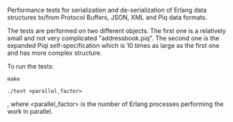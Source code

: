Performance tests for serialization and de-serialization of Erlang data
structures to/from Protocol Buffers, JSON, XML and Piq data formats.

The tests are performed on two different objects. The first one is a relatively
small and not very complicated "addressbook.piq". The second one is the expanded
Piqi self-specification which is 10 times as large as the first one and has more
complex structure.

To run the tests:

    make

    ./test <parallel_factor>


, where <parallel_factor> is the number of Erlang processes performing the work
in parallel.

